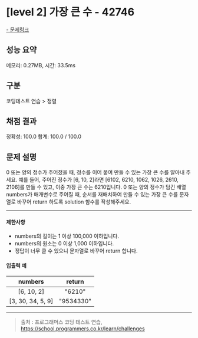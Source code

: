 # [level 2] 가장 큰 수 - 42746

<a href="https://school.programmers.co.kr/learn/courses/30/lessons/42746">- 문제링크</a>

## 성능 요약

메모리: 0.27MB, 시간: 33.5ms

## 구분

코딩테스트 연습 > 정렬

## 채점 결과

정확성: 100.0
합계: 100.0 / 100.0

## 문제 설명

0 또는 양의 정수가 주어졌을 때, 정수를 이어 붙여 만들 수 있는 가장 큰 수를 알아내 주세요.
예를 들어, 주어진 정수가 [6, 10, 2]라면 [6102, 6210, 1062, 1026, 2610, 2106]를 만들 수 있고, 이중 가장 큰 수는 6210입니다.
0 또는 양의 정수가 담긴 배열 numbers가 매개변수로 주어질 때, 순서를 재배치하여 만들 수 있는 가장 큰 수를 문자열로 바꾸어 return 하도록 solution 함수를 작성해주세요.

---

#### 제한사항

- numbers의 길이는 1 이상 100,000 이하입니다.
- numbers의 원소는 0 이상 1,000 이하입니다.
- 정답이 너무 클 수 있으니 문자열로 바꾸어 return 합니다.

#### 입출력 예

|    **numbers**    | **return** |
| :---------------: | :--------: |
|    [6, 10, 2]     |   "6210"   |
| [3, 30, 34, 5, 9] | "9534330"  |

---

> 출처 : 프로그래머스 코딩 테스트 연습, <https://school.programmers.co.kr/learn/challenges>
